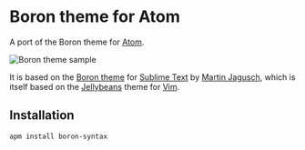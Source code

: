 Boron theme for Atom
====================

A port of the Boron theme for [Atom](https://atom.io).

![Boron theme sample](http://detly.github.io/boron-atom/Boron1.png "Boron theme sample")

It is based on the [Boron theme](https://github.com/mjio/boron.tmtheme) for
[Sublime Text](http://www.sublimetext.com/) by
[Martin Jagusch](https://github/com/mjio), which is itself based on the
[Jellybeans](http://www.vim.org/scripts/script.php?script_id=2555) theme for
[Vim](http://www.vim.org/).

Installation
------------

    apm install boron-syntax
